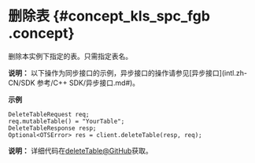 # 删除表 {#concept_kls_spc_fgb .concept}

删除本实例下指定的表。只需指定表名。

**说明：** 以下操作为同步接口的示例，异步接口的操作请参见[异步接口](intl.zh-CN/SDK 参考/C++ SDK/异步接口.md#)。

**示例**

```language-cpp
DeleteTableRequest req;
req.mutableTable() = "YourTable";
DeleteTableResponse resp;
Optional<OTSError> res = client.deleteTable(resp, req);

```

**说明：** 详细代码在[deleteTable@GitHub](https://github.com/aliyun/aliyun-tablestore-cpp-sdk/tree/master/examples)获取。

